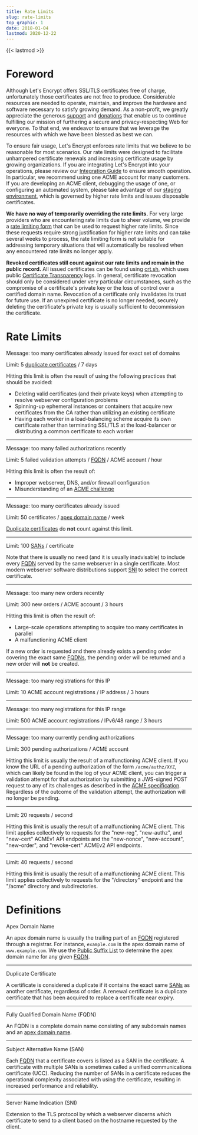 ```yaml
---
title: Rate Limits
slug: rate-limits
top_graphic: 1
date: 2018-01-04
lastmod: 2020-12-22
---
```


{{< lastmod >}}

# Foreword

Although Let's Encrypt offers SSL/TLS certificates free of charge, unfortunately
those certificates are not free to produce. Considerable resources are needed to operate,
maintain, and improve the hardware and software necessary to satisfy growing demand.
As a non-profit, we greatly appreciate the generous [support](/become-a-sponsor) and
[donations](/donate) that enable us to continue fulfilling our mission of furthering a
secure and privacy-respecting Web for everyone. To that end, we endeavor to ensure that we
leverage the resources with which we have been blessed as best we can.

To ensure fair usage, Let's Encrypt enforces rate limits that we believe to be
reasonable for most scenarios. Our rate limits were designed to facilitate unhampered
certificate renewals and increasing certificate usage by growing organizations. If you
are integrating Let's Encrypt into your operations, please review our [Integration Guide](/docs/integration-guide)
to ensure smooth operation. In particular, we recommend using one ACME account for many
customers. If you are developing an ACME client, debugging the usage of one, or configuring
an automated system, please take advantage of our [staging environment](/docs/staging-environment),
which is governed by higher rate limits and issues disposable certificates.

**We have no way of temporarily overriding the rate limits.** For very large providers who are
encountering rate limits due to sheer volume, we provide a [rate limiting form](https://goo.gl/forms/plqRgFVnZbdGhE9n1)
that can be used to request higher rate limits. Since these requests require strong justification
for higher rate limits and can take several weeks to process, the rate limiting form is not suitable
for addressing temporary situations that will automatically be resolved when any encountered
rate limits no longer apply.

**Revoked certificates still count against our rate limits and remain in the public record.**
All issued certificates can be found using [crt.sh](https://crt.sh/), which uses public
[Certificate Transparency](https://www.certificate-transparency.org) logs. In general,
certificate revocation should only be considered under very particular circumstances, such as the
compromise of a certificate's private key or the loss of control over a certified domain name.
Revocation of a certificate only invalidates its trust for future use. If an unexpired certificate
is no longer needed, securely deleting the certificate's private key is usually sufficient to
decommission the certificate.

# Rate Limits

Message: too many certificates already issued for exact set of domains

Limit: 5 <a href="#duplicate-certificate">duplicate certificates</a> / 7 days

Hitting this limit is often the result of using the following practices that should be avoided:
* Deleting valid certificates (and their private keys) when attempting to resolve webserver configuration problems
* Spinning-up ephemeral instances or containers that acquire new certificates from the CA rather
than utilizing an existing certificate
* Having each worker in a load-balancing scheme acquire its own certificate rather than
terminating SSL/TLS at the load-balancer or distributing a common certificate to each worker

***

Message: too many failed authorizations recently

Limit: 5 failed validation attempts / <a href="#FQDN">FQDN</a> / ACME account / hour

Hitting this limit is often the result of:
* Improper webserver, DNS, and/or firewall configuration
* Misunderstanding of an [ACME challenge](/docs/challenge-types)

***

Message: too many certificates already issued

Limit: 50 certificates / <a href="#apex-domain-name">apex domain name</a> / week

<a href="#duplicate-certificate">Duplicate certificates</a> do **not** count against this limit.

***

Limit: 100 <a href="#SAN">SANs</a> / certificate

Note that there is usually no need (and it is usually inadvisable) to include every
<a href="#FQDN">FQDN</a> served by the same webserver in a single certificate. Most modern
webserver software distributions support <a href="#SNI">SNI</a> to select the correct
certificate.

***

Message: too many new orders recently

Limit: 300 new orders / ACME account / 3 hours

Hitting this limit is often the result of:
* Large-scale operations attempting to acquire too many certificates in parallel
* A malfunctioning ACME client

If a new order is requested and there already exists a pending order covering the exact same
<a href="#FQDN">FQDNs</a>, the pending order will be returned and a new order will **not**
be created.

***

Message: too many registrations for this IP

Limit: 10 ACME account registrations / IP address / 3 hours

***

Message: too many registrations for this IP range

Limit: 500 ACME account registrations / IPv6/48 range / 3 hours

***

Message: too many currently pending authorizations

Limit: 300 pending authorizations / ACME account

Hitting this limit is usually the result of a malfunctioning ACME client.
If you know the URL of a pending authorization of the form `/acme/authz/XYZ`, which can likely
be found in the log of your ACME client, you can trigger a validation attempt for that
authorization by submitting a JWS-signed POST request to any of its challenges as described in
the [ACME specification](https://tools.ietf.org/html/rfc8555#section-7.5.1). Regardless of the
outcome of the validation attempt, the authorization will no longer be pending.

***

Limit: 20 requests / second

Hitting this limit is usually the result of a malfunctioning ACME client.
This limit applies collectively to requests for the "new-reg", "new-authz", and "new-cert"
ACMEv1 API endpoints and the "new-nonce", "new-account", "new-order", and "revoke-cert"
ACMEv2 API endpoints.

***

Limit: 40 requests / second

Hitting this limit is usually the result of a malfunctioning ACME client.
This limit applies collectively to requests for the "/directory" endpoint and the "/acme" 
directory and subdirectories.

# Definitions

<span id="apex-domain-name">Apex Domain Name</span>

An apex domain name is usually the trailing part of an <a href="#FQDN">FQDN</a> registered through
a registrar. For instance, `example.com` is the apex domain name of `www.example.com`.
We use the [Public Suffix List](https://publicsuffix.org) to determine the apex domain
name for any given <a href="#FQDN">FQDN</a>.

***

<span id="duplicate-certificate">Duplicate Certificate</span>

A certificate is considered a duplicate if it contains the exact same <a href="#SAN">SANs</a>
as another certificate, regardless of order. A renewal certificate is a duplicate certificate
that has been acquired to replace a certificate near expiry.

***

<span id="FQDN">Fully Qualified Domain Name (FQDN)</span>

An FQDN is a complete domain name consisting of any subdomain names and an
<a href="#apex-domain-name">apex domain name</a>.

***

<span id="SAN">Subject Alternative Name (SAN)</span>

Each <a href="#FQDN">FQDN</a> that a certificate covers is listed as a SAN in the certificate.
A certificate with multiple SANs is sometimes called a unified communications certificate (UCC).
Reducing the number of SANs in a certificate reduces the operational complexity associated with
using the certificate, resulting in increased performance and reliability.

***

<span id="SNI">Server Name Indication (SNI)</span>

Extension to the TLS protocol by which a webserver discerns which certificate to send to a client
based on the hostname requested by the client.
